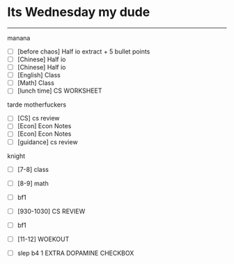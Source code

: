 # Its Wednesday my dude
---
manana
- [ ] [before chaos] Half io extract + 5 bullet points
- [ ] [Chinese] Half io
- [ ] [Chinese] Half io
- [ ] [English] Class
- [ ] [Math] Class
- [ ] [lunch time] CS WORKSHEET

tarde motherfuckers
- [ ] [CS] cs review
- [ ] [Econ] Econ Notes
- [ ] [Econ] Econ Notes
- [ ] [guidance] cs review

knight
- [ ] [7-8] class
- [ ] [8-9] math
- [ ] bf1
- [ ] [930-1030] CS REVIEW
- [ ] bf1
- [ ] [11-12] WOEKOUT
- [ ] slep b4 1 EXTRA DOPAMINE CHECKBOX



